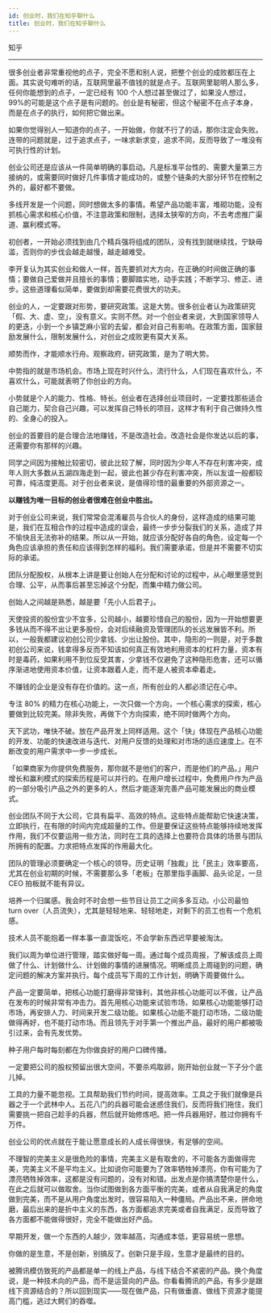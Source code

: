 ```yaml
---
id: 创业时，我们在知乎聊什么
title: 创业时，我们在知乎聊什么
---
```



知乎

---

很多创业者非常重视他的点子，完全不愿和别人说，把整个创业的成败都压在上面。其实说句难听的话，互联网里最不值钱的就是点子。互联网里聪明人那么多，任何你能想到的点子，一定已经有 100 个人想过甚至做过了，如果没人想过，99%的可能是这个点子是有问题的。创业是有秘密，但这个秘密不在点子本身，而是在点子的执行，如何把它做出来。

如果你觉得别人一知道你的点子，一开始做，你就不行了的话，那你注定会失败。连带的问题就是，过于追求点子，一味求新求变，追求不同，反而导致了一堆没有可执行性的计划。

创业公司还是应该从一件简单明确的事启动。凡是标准平台性的、需要大量第三方接纳的，或需要同时做好几件事情才能成功的，或整个链条的大部分环节在控制之外的，最好都不要做。

多线开发是一个问题，同时想做太多的事情。希望产品功能丰富，堆砌功能，没有抓核心需求和核心价值，不注意政策和限制，选择太狭窄的方向，不去考虑推广渠道、赢利模式等。

初创者，一开始必须找到由几个精兵强将组成的团队，没有找到就继续找，宁缺毋滥，否则你的步伐会越走越慢，越走越难受。

李开复认为其实创业和做人一样，首先要抓对大方向，在正确的时间做正确的事情；要做自己爱做并且擅长的事情；要脚踏实地，动手实践；不断学习、修正、进步。这些道理看似简单，要做到却需要花费很大的功夫。

创业的人，一定要跟对形势，要研究政策。这是大势。很多创业者认为政策研究「假、大、虚、空」，没有意义。实则不然。对一个创业者来说，大到国家领导人的更迭，小到一个乡镇芝麻小官的去留，都会对自己有影响。在政策方面，国家鼓励发展什么，限制发展什么，对创业之成败更有莫大关系。

顺势而作，才能顺水行舟。观察政府，研究政策，是为了明大势。

中势指的就是市场机会。市场上现在时兴什么，流行什么，人们现在喜欢什么，不喜欢什么，可能就表明了你创业的方向。

小势就是个人的能力、性格、特长。创业者在选择创业项目时，一定要找那些适合自己能力，契合自己兴趣，可以发挥自己特长的项目，这样才有利于自己做持久性的、全身心的投入。

创业的首要目的是合理合法地赚钱，不是改造社会。改造社会是你发达以后的事，还需要你有那样的兴趣。

同学之间因为接触比较密切，彼此比较了解，同时因为少年人不存在利害冲突，成年人则大多数从五湖四海走到一起，彼此也甚少存在利害冲突，所以友谊一般都较可靠，纯洁度更高。对于创业者来说，是值得珍惜的最重要的外部资源之一。

**以赚钱为唯一目标的创业者很难在创业中胜出。**

对于创业公司来说，我们常常会混淆雇员与合伙人的身份，这样造成的结果可能是，我们在互相合作的过程中造成的误会，最终一步步分裂我们的关系，造成了并不愉快且无法弥补的结果。所以从一开始，就应该分配好各自的角色，设定每一个角色应该承担的责任和应该得到怎样的福利。我们需要承诺，但是并不需要不切实际的承诺。

团队分配股权，从根本上讲是要让创始人在分配和讨论的过程中，从心眼里感觉到合理、公平，从而事后甚至忘掉这个分配，而集中精力做公司。

创始人之间越是熟悉，越是要「先小人后君子」。

天使投资的股份宜少不宜多，公司越小，越要珍惜自己的股份，因为一开始想要更多钱从而不得不出让更多股份，会对后续融资及管理团队的长远发展皆不利。所以，一般我都建议初创公司少拿钱、少出让股份。其中，隐形的一则是，对于多数初创公司来说，钱拿得多反而不知该如何真正有效地利用资本的杠杆力量，资本有时是毒药，如果利用不到位反受其害，少拿钱不仅避免了这种隐形危害，还可以循序渐进地使用资本价值，让资本跟着人走，而不是人被资本牵着走。

不赚钱的企业是没有存在价值的。这一点，所有创业的人都必须记在心中。

专注 80% 的精力在核心功能上，一次只做一个方向，一个核心需求的探索，核心要做到比较完美。除非失败，再做下个方向探索，绝不同时做两个方向。

天下武功，唯快不破。放在产品开发上同样适用。这个「快」体现在产品核心功能的开发、功能的快速改进与迭代、对用户反馈的处理和对市场的适应速度上。在不断改变的用户需求中一步一步成长。

「如果商家为你提供免费服务，那你就不是他们的客户，而是他们的产品。」用户增长和赢利模式的探索历程是可以并行的。在用户增长过程中，免费用户作为产品的一部分吸引产品之外的更多的人，然后才能逐渐完善产品可能发展出的商业模式。

创业团队不同于大公司，它具有扁平、高效的特点。这些特点能帮助它快速决策，立即执行，在有限的时间内完成超量的工作。但是要保证这些特点能够持续地发挥作用，我们不仅要运用一些方法，同时在工具的选择上也要符合具体的场景与团队所拥有的配置。力求把特点发挥的作用最大化。

团队的管理必须要确定一个核心的领导。历史证明「独裁」比「民主」效率要高，尤其在创业初期的时候，不需要那么多「老板」在那里指手画脚、品头论足，一旦 CEO 拍板就不能有异议。

培养一个归属感。我会时不时会想一些节目让员工之间多多互动。小公司最怕 turn over（人员流失），尤其是轻轻地来、轻轻地走，对剩下的员工也有一个危机感。

技术人员不能抱着一样本事一直混饭吃，不会学新东西迟早要被淘汰。

我们以周为单位进行管理，踏实做好每一周。通过每个成员周报，了解该成员上周做了什么、计划做什么、计划做的事情的进展情况。明晰成员上周碰到的问题，确定问题的解决方案并执行。每个成员写下周的工作计划，明确下周要做什么。

产品一定要简单，把核心功能打磨得非常锋利，其他非核心功能可以不做，让产品在发布的时候非常有冲击力。首先用核心功能来试验市场，如果核心功能能够打动市场，再安排人力、时间来开发二级功能。如果核心功能不能打动市场，二级功能做得再好，也不能打动市场。而且领先于对手第一个推出产品，最好的用户都被吸引过来，会有先发优势。

种子用户每时每刻都在为你做良好的用户口碑传播。

一定要把公司的股权预留出很大空间，不要杀鸡取卵，刚开始创业就一下子分个底儿掉。

工具的力量不能忽视。工具帮助我们节约时间，提高效率。工具之于我们就像是兵器之于一个武林中人。五花八门的兵器可能会迷惑住我们，反而将我们拖住，我们需要挑一把自己趁手的兵器，然后就开始修炼吧。把一件兵器用好，胜过你拥有千万件。

创业公司的优点就在于能让愿意成长的人成长得很快，有足够的空间。

不理智的完美主义是很危险的事情，完美主义是有取舍的，不可能各方面做得完美，完美主义不是平均主义。比如说你可能要为了效率牺牲掉漂亮，你有可能为了漂亮牺牲掉效率，这都是没有问题的，没有对和错。出发点是你搞清楚你是什么，在此之后就可以做取舍。当你试图做到各方面平衡的完美，或者从自我满足的角度做到完美，而不是从用户角度出发时，很容易陷入一种僵局。产品出不来，拼命地磨，最后出来的是折中主义的东西，各方面都追求完美或者自我满足，反而导致了各方面都不能做得很好，完全不能做出好产品。

早期开发，做一个东西的人越少，效率越高，沟通成本低，更容易统一思想。

你做的是生意，不是创新，别搞反了。创新只是手段，生意才是最终的目的。

被腾讯模仿致死的产品都是单一的线上产品，与线下结合不紧密的产品。换个角度说，是一种技术向的产品，而不是运营向的产品。你看看腾讯的产品，有多少是跟线下资源结合的？所以回到现实——现在做产品，只有做垂直、做线下资源才能提高门槛，逃过大鳄们的吞噬。
